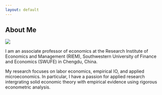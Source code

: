 ```yaml
---
layout: default
---
```


## About Me

<img class="profile-picture" src="sherlock.jpg">

I am an associate professor of economics at the Research Institute of Economics and Management (RIEM), Southwestern University of Finance and Economics (SWUFE) in Chengdu, China. 

My research focuses on labor economics, empirical IO, and applied microeconomics. In particular, I have a passion for applied research intergrating solid economic theory with empirical evidence using rigorous econometric analysis.

<!-- This is a jekyll based resume template. You can find the full source code on [GitHub](https://github.com/bk2dcradle/researcher)

<!-- ## Research Interest

<!-- Lorem ipsum dolor sit amet, consectetur adipiscing elit. Aliquam finibus ipsum ac erat aliquam dapibus. Vestibulum vehicula placerat ex, a consectetur odio pharetra quis. Mauris id urna ante. Fusce pharetra diam ac nisi aliquet, vel egestas ex iaculis. Pellentesque laoreet cursus tellus sed pellentesque. Praesent a rhoncus elit. Nunc ipsum nisl, consequat sit amet pretium quis, gravida id ipsum.

<!-- ## Publications

<!-- 1. F.Bar, J.Doe: Effects of having a placeholder of a name
<!-- 2. S.Holmes, J.Watson: Consequences of living with a sociopath in London

<!-- ## Typography

<!-- This is a [link](http://google.com). Something *italics* and something **bold**.

<!-- Here is a table

<!--Year | Award | Category
-----|-------|--------
2014 | Emmy  | Won Outstanding Lead Actor in a miniseries or a movie
2015 | BAFTA | Nominated for Best Leading Actor for Sherlock
2014 | Satellite | Won Best Actor miniseries or television film

<!-- Here is a horizontal rule

<!-- ---

<!-- Here is a blockquote

<!-- > To a great mind, nothing is little

<!-- ## References

<!-- * Foo Bar: Head of Department, Placeholder Names, Lorem
* John Doe: Associate Professor, Department of Computer Science, Ipsum
